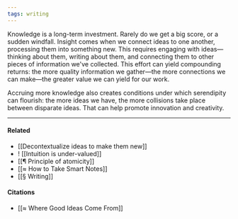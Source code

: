 ```yaml
---
tags: writing
---
```


Knowledge is a long-term investment. Rarely do we get a big score, or a sudden windfall. Insight comes when we connect ideas to one another, processing them into something new. This requires engaging with ideas—thinking about them, writing about them, and connecting them to other pieces of information we've collected. This effort can yield compounding returns: the more quality information we gather—the more connections we can make—the greater value we can yield for our work.

Accruing more knowledge also creates conditions under which serendipity can flourish: the more ideas we have, the more collisions take place between disparate ideas. That can help promote innovation and creativity.

---

#### Related

-   [[Decontextualize ideas to make them new]]
-   ! [[Intuition is under-valued]]
-   [[¶ Principle of atomicity]]
-   [[≈ How to Take Smart Notes]]
-   [[§ Writing]]

#### Citations

-   [[≈ Where Good Ideas Come From]]
